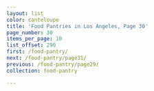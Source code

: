 ```yaml
---
layout: list
color: canteloupe
title: 'Food Pantries in Los Angeles, Page 30'
page_number: 30
items_per_page: 10
list_offset: 290
first: /food-pantry/
next: /food-pantry/page31/
previous: /food-pantry/page29/
collection: food-pantry

---
```

